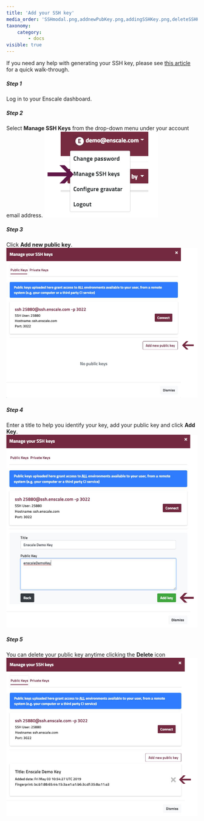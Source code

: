 ```yaml
---
title: 'Add your SSH key'
media_order: 'SSHmodal.png,addnewPubKey.png,addingSSHKey.png,deleteSSHKey.png,Account-dropdown-3.jpg'
taxonomy:
    category:
        - docs
visible: true
---
```




If you need any help with generating your SSH key, please see [this article](/access/generate-ssh-key) for a quick walk-through.

##### Step 1
Log in to your Enscale dashboard.

##### Step 2
Select **Manage SSH Keys** from the drop-down menu under your account email address.
![](Account-dropdown-3.jpg)

##### Step 3
Click **Add new public key**.
![](addnewPubKey.png)

##### Step 4
Enter a title to help you identify your key, add your public key and click **Add Key**.
![](addingSSHKey.png)
##### Step 5
You can delete your public key anytime clicking the **Delete** icon
![](deleteSSHKey.png)




